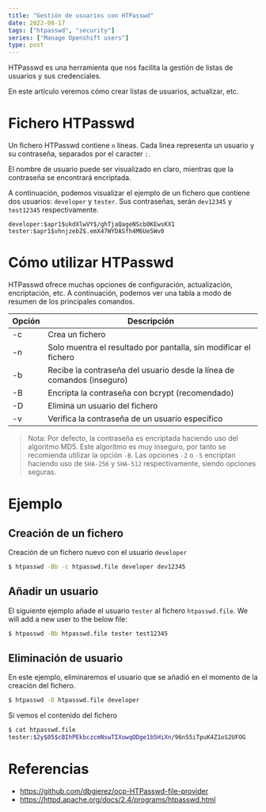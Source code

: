 ```yaml
---
title: "Gestión de usuarios con HTPasswd"
date: 2022-08-17
tags: ["htpasswd", "security"]
series: ["Manage Openshift users"]
type: post
---
```

HTPasswd es una herramienta que nos facilita la gestión de listas de usuarios y sus credenciales.

En este artículo veremos cómo crear listas de usuarios, actualizar, etc. 
<!--more-->

# Fichero HTPasswd
Un fichero HTPasswd contiene ```n``` líneas. Cada linea representa un usuario y su contraseña, separados por el caracter ```:```.

El nombre de usuario puede ser visualizado en claro, mientras que la contraseña se encontrará encriptada.

A continuación, podemos visualizar el ejemplo de un fichero que contiene dos usuarios: ```developer``` y ```tester```. Sus contraseñas, serán ```dev12345``` y ```test12345``` respectivamente. 

```properties
developer:$apr1$ukdXlwVY$/ghTjaQageNScb0KEwsKX1
tester:$apr1$vhnjzebZ$.emX47WYDASfh4M6Ue5Wv0
```

# Cómo utilizar HTPasswd
HTPasswd ofrece muchas opciones de configuración, actualización, encriptación, etc. A continuación, podemos ver una tabla a modo de resumen de los principales comandos.

|Opción|Descripción|
|---|---|
|-c|Crea un fichero|
|-n|Solo muentra el resultado por pantalla, sin modificar el fichero|
|-b|Recibe la contraseña del usuario desde la línea de comandos (inseguro)|
|-B|Encripta la contraseña con bcrypt (recomendado)|
|-D|Elimina un usuario del fichero|
|-v|Verifica la contraseña de un usuario específico|

> Nota: Por defecto, la contraseña es encriptada haciendo uso del algoritmo MD5. Este algoritmo es muy inseguro, por tanto se recomienda utilizar la opción ```-B```. Las opciones ```-2``` o ```-5``` encriptan haciendo uso de ```SHA-256``` y ```SHA-512``` respectivamente, siendo opciones seguras. 

# Ejemplo
## Creación de un fichero
Creación de un fichero nuevo con el usuario ```developer```

```bash
$ htpasswd -Bb -c htpasswd.file developer dev12345
```

## Añadir un usuario
El siguiente ejemplo añade el usuario ```tester``` al fichero ```htpasswd.file```.
We will add a new user to the below file: 

```bash
$ htpasswd -Bb htpasswd.file tester test12345
```

## Eliminación de usuario
En este ejemplo, eliminaremos el usuario que se añadió en el momento de la creación del fichero. 

```bash
$ htpasswd -D htpasswd.file developer
```

Si vemos el contenido del fichero

```bash
$ cat htpasswd.file 
tester:$2y$05$cBIhPEkbczcmNswTIXowqODge1b5HiXn/96n55iTpuK4Z1oS2UFOG
```

# Referencias
* https://github.com/dbgjerez/ocp-HTPasswd-file-provider
* https://httpd.apache.org/docs/2.4/programs/htpasswd.html
